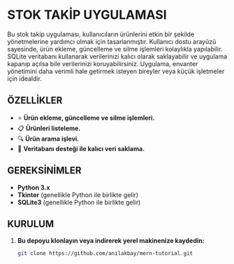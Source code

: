 # **STOK TAKİP UYGULAMASI**

Bu stok takip uygulaması, kullanıcıların ürünlerini etkin bir şekilde yönetmelerine yardımcı olmak için tasarlanmıştır. Kullanıcı dostu arayüzü sayesinde, ürün ekleme, güncelleme ve silme işlemleri kolaylıkla yapılabilir. SQLite veritabanı kullanarak verilerinizi kalıcı olarak saklayabilir ve uygulama kapanıp açılsa bile verilerinizi koruyabilirsiniz. Uygulama, envanter yönetimini daha verimli hale getirmek isteyen bireyler veya küçük işletmeler için idealdir.

## **ÖZELLİKLER**
- ⭐ **Ürün ekleme, güncelleme ve silme işlemleri.**
- 📋 **Ürünleri listeleme.**
- 🔍 **Ürün arama işlevi.**
- 💾 **Veritabanı desteği ile kalıcı veri saklama.**

## **GEREKSİNİMLER**
- **Python 3.x**
- **Tkinter** (genellikle Python ile birlikte gelir)
- **SQLite3** (genellikle Python ile birlikte gelir)

## **KURULUM**
1. **Bu depoyu klonlayın veya indirerek yerel makinenize kaydedin:**
   ```bash
   git clone https://github.com/anilakbay/mern-tutorial.git
